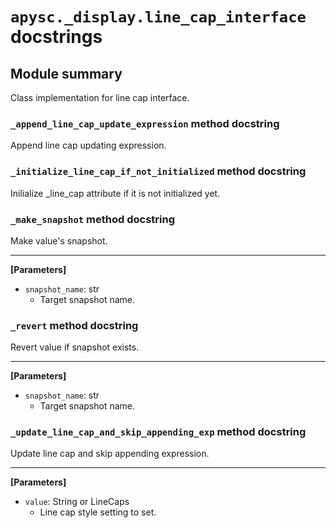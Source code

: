 # `apysc._display.line_cap_interface` docstrings

## Module summary

Class implementation for line cap interface.

### `_append_line_cap_update_expression` method docstring

Append line cap updating expression.

### `_initialize_line_cap_if_not_initialized` method docstring

Inilialize _line_cap attribute if it is not initialized yet.

### `_make_snapshot` method docstring

Make value's snapshot.<hr>

**[Parameters]**

- `snapshot_name`: str
  - Target snapshot name.

### `_revert` method docstring

Revert value if snapshot exists.<hr>

**[Parameters]**

- `snapshot_name`: str
  - Target snapshot name.

### `_update_line_cap_and_skip_appending_exp` method docstring

Update line cap and skip appending expression.<hr>

**[Parameters]**

- `value`: String or LineCaps
  - Line cap style setting to set.